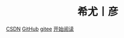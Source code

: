 
<h1 align="center">希尤丨彦</h1>

[CSDN](https://blog.csdn.net/qq_39455116)
[GitHub](https://github.com/HouChenggong)
[gitee](https://gitee.com/cnxiyou)
[开始阅读](./docs/每日学习记录)






